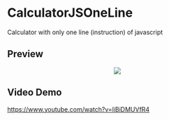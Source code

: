 # CalculatorJSOneLine
Calculator with only one line (instruction) of javascript

## Preview

<p align="center">
  <kbd>
    <img src="https://i.ibb.co/gwy68Nb/Captura-de-pantalla-2023-05-24-210844.png"></img>
  </kbd>
</p>

## Video Demo
https://www.youtube.com/watch?v=liBiDMUVfR4
